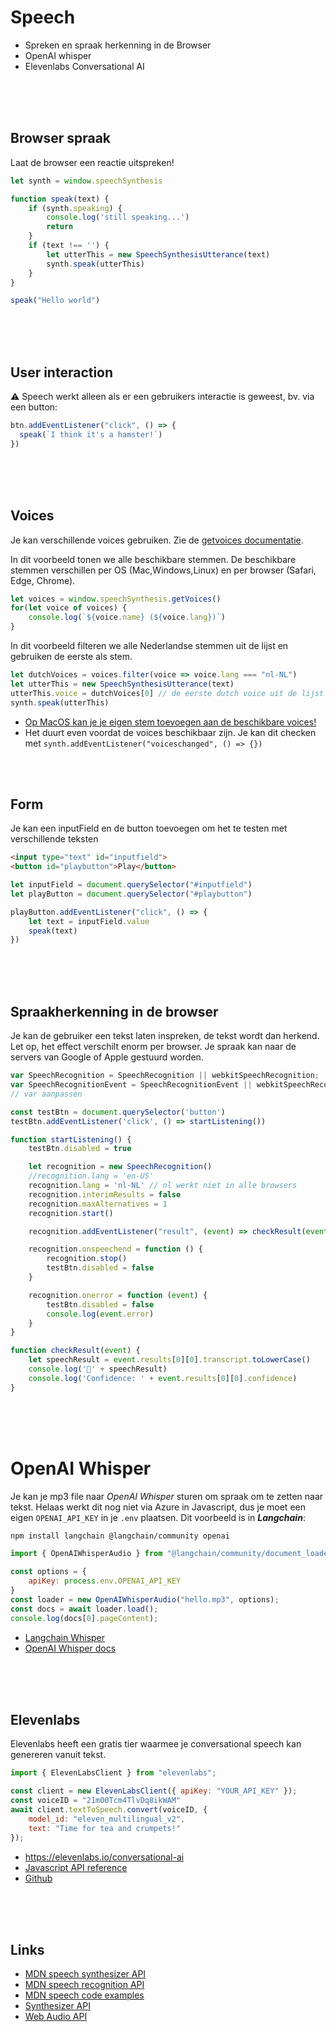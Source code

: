# Speech

- Spreken en spraak herkenning in de Browser
- OpenAI whisper
- Elevenlabs Conversational AI

<br><br><bR>


## Browser spraak

Laat de browser een reactie uitspreken!

```javascript
let synth = window.speechSynthesis

function speak(text) {
    if (synth.speaking) {
        console.log('still speaking...')
        return
    }
    if (text !== '') {
        let utterThis = new SpeechSynthesisUtterance(text)
        synth.speak(utterThis)
    }
}

speak("Hello world")
```
<br><br><br>

## User interaction

⚠️ Speech werkt alleen als er een gebruikers interactie is geweest, bv. via een button:

```js
btn.addEventListener("click", () => {
  speak(`I think it's a hamster!`)
})
```
<br><br><br>

## Voices

Je kan verschillende voices gebruiken. Zie de [getvoices documentatie](https://developer.mozilla.org/en-US/docs/Web/API/SpeechSynthesis/getVoices).

In dit voorbeeld tonen we alle beschikbare stemmen. De beschikbare stemmen verschillen per OS (Mac,Windows,Linux) en per browser (Safari, Edge, Chrome).

```js
let voices = window.speechSynthesis.getVoices()
for(let voice of voices) {
    console.log(`${voice.name} (${voice.lang})`)
}
```
In dit voorbeeld filteren we alle Nederlandse stemmen uit de lijst en gebruiken de eerste als stem.
```js
let dutchVoices = voices.filter(voice => voice.lang === "nl-NL")
let utterThis = new SpeechSynthesisUtterance(text)
utterThis.voice = dutchVoices[0] // de eerste dutch voice uit de lijst
synth.speak(utterThis)
```

- [Op MacOS kan je je eigen stem toevoegen aan de beschikbare voices!](https://support.apple.com/en-gb/guide/mac-help/mchldfd72333/mac)
- Het duurt even voordat de voices beschikbaar zijn. Je kan dit checken met `synth.addEventListener("voiceschanged", () => {})`

<br>
<Br>
    
## Form

Je kan een inputField en de button toevoegen om het te testen met verschillende teksten

```html
<input type="text" id="inputfield">
<button id="playbutton">Play</button>
```

```javascript
let inputField = document.querySelector("#inputfield")
let playButton = document.querySelector("#playbutton")

playButton.addEventListener("click", () => {
    let text = inputField.value
    speak(text)
})
```


<br>
<br>
<br>

## Spraakherkenning in de browser

Je kan de gebruiker een tekst laten inspreken, de tekst wordt dan herkend. Let op, het effect verschilt enorm per browser. Je spraak kan naar de servers van Google of Apple gestuurd worden.

```js
var SpeechRecognition = SpeechRecognition || webkitSpeechRecognition;
var SpeechRecognitionEvent = SpeechRecognitionEvent || webkitSpeechRecognitionEvent;
// var aanpassen

const testBtn = document.querySelector('button')
testBtn.addEventListener('click', () => startListening())

function startListening() {
    testBtn.disabled = true

    let recognition = new SpeechRecognition()
    //recognition.lang = 'en-US'
    recognition.lang = 'nl-NL' // nl werkt niet in alle browsers
    recognition.interimResults = false
    recognition.maxAlternatives = 1
    recognition.start()

    recognition.addEventListener("result", (event) => checkResult(event))

    recognition.onspeechend = function () {
        recognition.stop()
        testBtn.disabled = false
    }

    recognition.onerror = function (event) {
        testBtn.disabled = false
        console.log(event.error)
    }
}

function checkResult(event) {
    let speechResult = event.results[0][0].transcript.toLowerCase()
    console.log('🚨' + speechResult)
    console.log('Confidence: ' + event.results[0][0].confidence)
}
```

<br><br><br>

# OpenAI Whisper

Je kan je mp3 file naar *OpenAI Whisper* sturen om spraak om te zetten naar tekst. Helaas werkt dit nog niet via Azure in Javascript, dus je moet een eigen `OPENAI_API_KEY` in je `.env` plaatsen. Dit voorbeeld is in ***Langchain***:

```bash
npm install langchain @langchain/community openai
````

```js
import { OpenAIWhisperAudio } from "@langchain/community/document_loaders/fs/openai_whisper_audio";

const options = {
    apiKey: process.env.OPENAI_API_KEY
}
const loader = new OpenAIWhisperAudio("hello.mp3", options);
const docs = await loader.load();
console.log(docs[0].pageContent);
```
- [Langchain Whisper](https://js.langchain.com/docs/integrations/document_loaders/file_loaders/openai_whisper_audio/)
- [OpenAI Whisper docs](https://platform.openai.com/docs/guides/speech-to-text)

<br><br><br>

## Elevenlabs

Elevenlabs heeft een gratis tier waarmee je conversational speech kan genereren vanuit tekst.

```js
import { ElevenLabsClient } from "elevenlabs";

const client = new ElevenLabsClient({ apiKey: "YOUR_API_KEY" });
const voiceID = "21m00Tcm4TlvDq8ikWAM"
await client.textToSpeech.convert(voiceID, {
    model_id: "eleven_multilingual_v2",
    text: "Time for tea and crumpets!"
});

```

- https://elevenlabs.io/conversational-ai
- [Javascript API reference](https://elevenlabs.io/docs/api-reference/overview)
- [Github](https://github.com/elevenlabs/elevenlabs-js)

<br><br><br>

## Links

- [MDN speech synthesizer API](https://developer.mozilla.org/en-US/docs/Web/API/SpeechSynthesis)
- [MDN speech recognition API](https://developer.mozilla.org/en-US/docs/Web/API/Web_Speech_API/Using_the_Web_Speech_API)
- [MDN speech code examples](https://github.com/mdn/dom-examples/tree/main/web-speech-api)
- [Synthesizer API](https://developer.mozilla.org/en-US/docs/Web/API/OscillatorNode)
- [Web Audio API](https://developer.mozilla.org/en-US/docs/Web/API/Web_Audio_API)	
